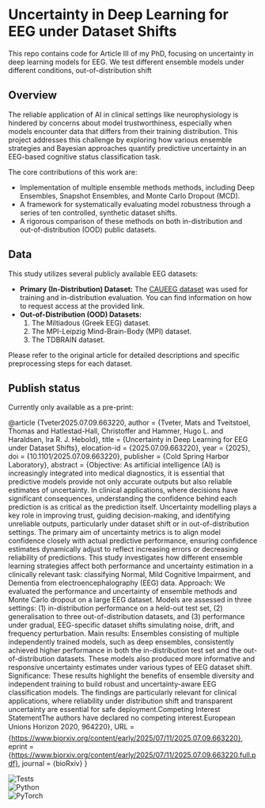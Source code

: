 # Uncertainty in Deep Learning for EEG under Dataset Shifts

This repo contains code for Article III of my PhD, focusing on uncertainty in deep learning models for EEG. We test different ensemble models under different conditions, out-of-distribution shift

## Overview

The reliable application of AI in clinical settings like neurophysiology is hindered by concerns about model trustworthiness, especially when models encounter data that differs from their training distribution. This project addresses this challenge by exploring how various ensemble strategies and Bayesian approaches quantify predictive uncertainty in an EEG-based cognitive status classification task.

The core contributions of this work are:
- Implementation of multiple ensemble methods methods, including Deep Ensembles, Snapshot Ensembles, and Monte Carlo Dropout (MCD).
- A framework for systematically evaluating model robustness through a series of ten controlled, synthetic dataset shifts.
- A rigorous comparison of these methods on both in-distribution and out-of-distribution (OOD) public datasets.

## Data

This study utilizes several publicly available EEG datasets:

-   **Primary (In-Distribution) Dataset:** The [CAUEEG dataset](https://github.com/ipis-mjkim/caueeg-dataset) was used for training and in-distribution evaluation. You can find information on how to request access at the provided link.
-   **Out-of-Distribution (OOD) Datasets:**
    1.  The Miltiadous (Greek EEG) dataset.
    2.  The MPI-Leipzig Mind-Brain-Body (MPI) dataset.
    3.  The TDBRAIN dataset.

Please refer to the original article for detailed descriptions and specific preprocessing steps for each dataset.
    
## Publish status

Currently only available as a pre-print:

@article {Tveter2025.07.09.663220,
	author = {Tveter, Mats and Tveitstoel, Thomas and Hatlestad-Hall, Christoffer and Hammer, Hugo  L. and Haraldsen, Ira R. J. Hebold},
	title = {Uncertainty in Deep Learning for EEG under Dataset Shifts},
	elocation-id = {2025.07.09.663220},
	year = {2025},
	doi = {10.1101/2025.07.09.663220},
	publisher = {Cold Spring Harbor Laboratory},
	abstract = {Objective: As artificial intelligence (AI) is increasingly integrated into medical diagnostics, it is essential that predictive models provide not only accurate outputs but also reliable estimates of uncertainty. In clinical applications, where decisions have significant consequences, understanding the confidence behind each prediction is as critical as the prediction itself. Uncertainty modelling plays a key role in improving trust, guiding decision-making, and identifying unreliable outputs, particularly under dataset shift or in out-of-distribution settings. The primary aim of uncertainty metrics is to align model confidence closely with actual predictive performance, ensuring confidence estimates dynamically adjust to reflect increasing errors or decreasing reliability of predictions. This study investigates how different ensemble learning strategies affect both performance and uncertainty estimation in a clinically relevant task: classifying Normal, Mild Cognitive Impairment, and Dementia from electroencephalography (EEG) data. Approach: We evaluated the performance and uncertainty of ensemble methods and Monte Carlo dropout on a large EEG dataset. Models are assessed in three settings: (1) in-distribution performance on a held-out test set, (2) generalisation to three out-of-distribution datasets, and (3) performance under gradual, EEG-specific dataset shifts simulating noise, drift, and frequency perturbation. Main results: Ensembles consisting of multiple independently trained models, such as deep ensembles, consistently achieved higher performance in both the in-distribution test set and the out-of-distribution datasets. These models also produced more informative and responsive uncertainty estimates under various types of EEG dataset shift. Significance: These results highlight the benefits of ensemble diversity and independent training to build robust and uncertainty-aware EEG classification models. The findings are particularly relevant for clinical applications, where reliability under distribution shift and transparent uncertainty are essential for safe deployment.Competing Interest StatementThe authors have declared no competing interest.European Unions Horizon 2020, 964220},
	URL = {https://www.biorxiv.org/content/early/2025/07/11/2025.07.09.663220},
	eprint = {https://www.biorxiv.org/content/early/2025/07/11/2025.07.09.663220.full.pdf},
	journal = {bioRxiv}
}


![Tests](https://github.com/matstveter/dl_uncertainty/actions/workflows/tests.yml/badge.svg)\
![Python](https://img.shields.io/badge/python-3670A0?style=for-the-badge&logo=python&logoColor=ffdd54)\
![PyTorch](https://img.shields.io/badge/PyTorch-%23EE4C2C.svg?style=for-the-badge&logo=PyTorch&logoColor=white)
